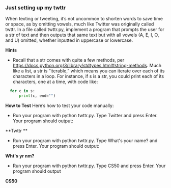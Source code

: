 ### Just setting up my twttr
When texting or tweeting, it’s not uncommon to shorten words to save time or space, as by omitting vowels, much like Twitter was originally called twttr. In a file called twttr.py, implement a program that prompts the user for a str of text and then outputs that same text but with all vowels (A, E, I, O, and U) omitted, whether inputted in uppercase or lowercase.

**Hints**
* Recall that a str comes with quite a few methods, per https://docs.python.org/3/library/stdtypes.html#string-methods.
Much like a list, a str is “iterable,” which means you can iterate over each of its characters in a loop. For instance, if s is a str, you could print each of its characters, one at a time, with code like:
```python
  for c in s:
      print(c, end="")
```
**How to Test**
Here’s how to test your code manually:

* Run your program with python twttr.py. Type Twitter and press Enter. Your program should output:

**Twttr   **
* Run your program with python twttr.py. Type What's your name? and press Enter. Your program should output:

**Wht's yr nm?**
* Run your program with python twttr.py. Type CS50 and press Enter. Your program should output

**CS50**
